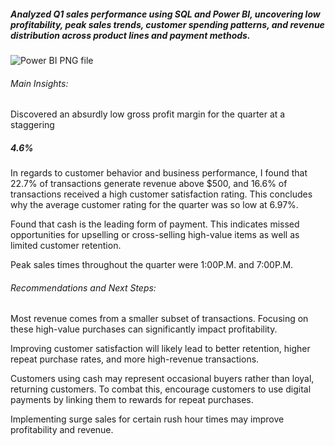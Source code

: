 <h5>Analyzed Q1 sales performance using SQL and Power BI, uncovering low profitability, peak sales trends, customer spending patterns, and revenue distribution across product lines and payment methods.</h5>

![Power BI PNG file](https://github.com/user-attachments/assets/63172b6f-fa39-40dc-beb2-bab004c42f0c)


<h6>Main Insights:</h6>

Discovered an absurdly low gross profit margin for the quarter at a staggering <h5>4.6%</h5>

In regards to customer behavior and business performance, I found that 22.7% of transactions generate revenue above $500, and  16.6% of transactions received a high customer satisfaction rating. This concludes why the average customer rating for the quarter was so low at 6.97%.

Found that cash is the leading form of payment. This indicates missed opportunities for upselling or cross-selling high-value items as well as limited customer retention.

Peak sales times throughout the quarter were 1:00P.M. and 7:00P.M. 

<h6>Recommendations and Next Steps:</h6>
Most revenue comes from a smaller subset of transactions. Focusing on these high-value purchases can significantly impact profitability.

Improving customer satisfaction will likely lead to better retention, higher repeat purchase rates, and more high-revenue transactions.

Customers using cash may represent occasional buyers rather than loyal, returning customers. To combat this, encourage customers to use digital payments by linking them to rewards for repeat purchases. 

Implementing surge sales for certain rush hour times may improve profitability and revenue. 


